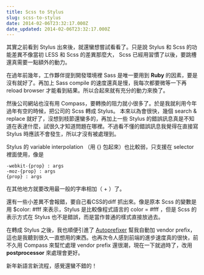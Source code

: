```yaml
---
title: Scss to Stylus
slug: scss-to-stylus
date: 2014-02-06T23:32:17.000Z
date_updated: 2014-02-06T23:32:17.000Z
---
```


其實之前看到 Stylus 出來後，就還蠻想嘗試看看了。只是說 Stylus 和 Scss 的功能差異不像當初 LESS 和 Scss 的差異那麼大， Scss 已經用習慣了以後，要跳槽還真需要一點額外的動力。

在過年前幾年，工作夥伴提到開發環境裡 Sass 是唯一要用到 **Ruby** 的因素，要是沒有就好了。再加上 Sass compile 的速度還真是慢，我每次都要微等一下再 reload browser 才能看到結果。所以合起來就有充分的動力來換了。

然後公司網站也沒有用 Compass，要轉換的阻力就小很多了。於是我就利用今年過年有空的時候，把公司的 Scss 轉成 Stylus。 本來以為會很快，幾個 search & replace 就好了，沒想到枝節還蠻多的，再加上一些 Stylus 的錯誤訊息真是不知道在表達什麼，試很久才知道問題在哪裡。不過看不懂的錯誤訊息我覺得在直接寫 Stylus 時應該不會發生，所以才沒有被處理到。

Stylus 的 variable interpolation （用 {} 包起來）也比較弱，只支援在 selector 裡面使用，像是

    -webkit-{prop} : args
    -moz-{prop} : args
    {prop} : args
    

在其他地方就要改用最一般的字串相加（ + ）了。

還有一些小差異不會報錯，要自己看CSS的diff 抓出來。像是原本 Scss 的變數是用 $color: #fff 來表示，Stylus 是比較像程式語言的 color = #fff ，但是 Scss 的表示方式在 Stylus 也不是錯誤，而是當作普通的樣式直接放過去。

在轉成 Stylus 之後，我也順便引進了 [Autoprefixer](https://github.com/ai/autoprefixer) 幫我自動加 vendor prefix，這也是我聽到很久一直想用的東西。也再次令人感到前端的進步速度真的很快，前不久用 Compass 來幫忙處理 vendor prefix 還很潮，現在一下就過時了，改用 **postprocessor** 來處理會更好。

新年新語言新流程，感覺還蠻不錯的！
